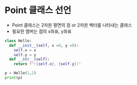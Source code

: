 # Point 클래스 선언
- Point 클래스는 2차원 평면의 점 or 2차원 벡터를 나타내는 클래스
- 필요한 멤버는 점의 x좌표, y좌표
```python
class Hello:
  def __init__(self, x =0, y =0):
    self.x = x
    self.y = y
  def __str__(self):
    return f"({self.x}, {self.y})"

p = Hello(1,2)
print(p)
```